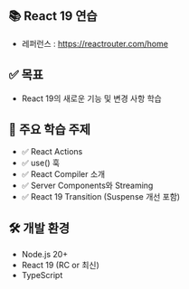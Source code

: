## 📚 **React 19 연습**

- 레퍼런스 : https://reactrouter.com/home

## ✅ 목표

- React 19의 새로운 기능 및 변경 사항 학습

## 🧩 주요 학습 주제

- ✅ React Actions
- ✅ use() 훅
- ✅ React Compiler 소개
- ✅ Server Components와 Streaming
- ✅ React 19 Transition (Suspense 개선 포함)

## 🛠️ 개발 환경

- Node.js 20+
- React 19 (RC or 최신)
- TypeScript
